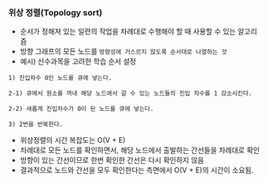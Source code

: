 ### 위상 정렬(Topology sort)  
- 순서가 정해져 있는 일련의 작업을 차례대로 수행해야 할 때 사용할 수 있는 알고리즘  
- 방향 그래프의 모든 노드를 `방향성에 거스르지 않도록 순서대로 나열하는 것`  
- 예시) 선수과목을 고려한 학습 순서 설정

```
1) 진입차수 0인 노드를 큐에 넣는다.

2-1) 큐에서 원소를 꺼내 해당 노드에서 갈 수 있는 노드들의 진입 차수를 1 감소시킨다.

2-2) 새롭게 진입차수가 0이 된 노드를 큐에 넣는다.

3) 2번을 반복한다.
```

- 위상정렬의 시간 복잡도는 O(V + E) 
- 차례대로 모든 노드를 확인하면서, 해당 노드에서 출발하는 간선들을 차례대로 확인
- 방향이 있는 간선이므로 한번 확인한 간선은 다시 확인하지 않음
- 결과적으로 노드와 간선을 모두 확인한다는 측면에서 O(V + E)의 시간이 소요됨.